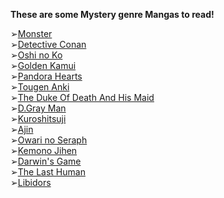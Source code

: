 **These are some Mystery genre Mangas to read!**

➢[Monster](https://anilist.co/manga/30001)\
➢[Detective Conan](https://anilist.co/manga/31061)\
➢[Oshi no Ko](https://anilist.co/manga/117195)\
➢[Golden Kamui](https://anilist.co/manga/86559)\
➢[Pandora Hearts](https://anilist.co/manga/33031)\
➢[Tougen Anki](https://anilist.co/manga/119968)\
➢[The Duke Of Death And His Maid](https://anilist.co/manga/100293)\
➢[D.Gray Man](https://anilist.co/manga/30024)\
➢[Kuroshitsuji](https://anilist.co/manga/33866)\
➢[Ajin](https://anilist.co/manga/79865)\
➢[Owari no Seraph](https://anilist.co/manga/73661)\
➢[Kemono Jihen](https://anilist.co/manga/98466)\
➢[Darwin's Game](https://anilist.co/manga/78881)\
➢[The Last Human](https://anilist.co/manga/101419)\
➢[Libidors](https://anilist.co/manga/105086)

